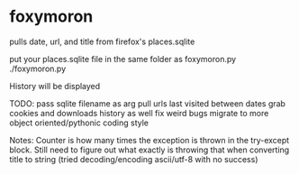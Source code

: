 # foxymoron
pulls date, url, and title from firefox's places.sqlite

put your places.sqlite file in the same folder as foxymoron.py
./foxymoron.py

History will be displayed


TODO:
    pass sqlite filename as arg
    pull urls last visited between dates
    grab cookies and downloads history as well
    fix weird bugs
    migrate to more object oriented/pythonic coding style 
    
Notes:
    Counter is how many times the exception is thrown in the try-except block.  Still need to figure out what exactly is throwing that when converting title to string (tried decoding/encoding ascii/utf-8 with no success)

